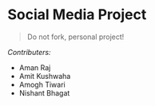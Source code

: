 <h1>Social Media Project</h1>
<blockquote>Do not fork, personal project!</blockquote>
<i>Contributers: </i>
<ul>
    <li>Aman Raj</li>
    <li>Amit Kushwaha</li>
    <li>Amogh Tiwari</li>
    <li>Nishant Bhagat</li>
</ul>
